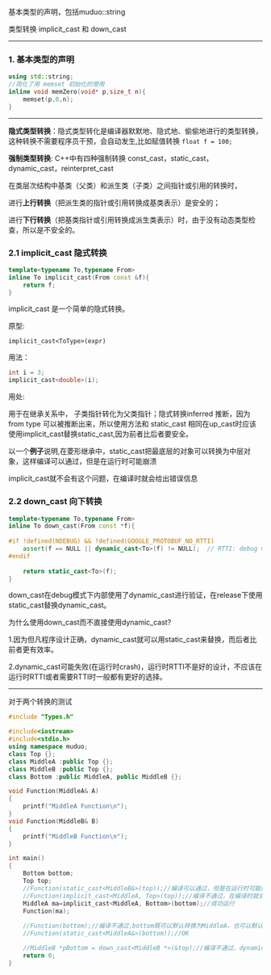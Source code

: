 基本类型的声明，包括muduo::string

类型转换 implicit_cast 和 down_cast

---

### 1. 基本类型的声明

```c++
using std::string;
//简化了用 memset 初始化的使用
inline void memZero(void* p,size_t n){
    memset(p,0,n);
}
```

----

**隐式类型转换**：隐式类型转化是编译器默默地、隐式地、偷偷地进行的类型转换，这种转换不需要程序员干预，会自动发生,比如赋值转换 `float f = 100;`

**强制类型转换**: C++中有四种强制转换 const_cast，static_cast，dynamic_cast，reinterpret_cast



在类层次结构中基类（父类）和派生类（子类）之间指针或引用的转换时，

进行**上行转换**（把派生类的指针或引用转换成基类表示）是安全的；

进行**下行转换**（把基类指针或引用转换成派生类表示）时，由于没有动态类型检查，所以是不安全的。

### 2.1 implicit_cast 隐式转换

```c++
template<typename To,typename From>
inline To implicit_cast(From const &f){
    return f;
}
```

implicit_cast 是一个简单的隐式转换。

原型:

`implicit_cast<ToType>(expr)`

用法：

```c++
int i = 3;
implicit_cast<double>(i);
```

用处:

用于在继承关系中， 子类指针转化为父类指针；隐式转换inferred 推断，因为 from type 可以被推断出来，所以使用方法和 static_cast 相同在up_cast时应该使用implicit_cast替换static_cast,因为前者比后者要安全。

以一个**例子**说明,在菱形继承中，static_cast把最底层的对象可以转换为中层对象，这样编译可以通过，但是在运行时可能崩溃

implicit_cast就不会有这个问题，在编译时就会给出错误信息

### 2.2 down_cast 向下转换

```c++
template<typename To,typename From>
inline To down_cast(From const *f){
 
#if !defined(NDEBUG) && !defined(GOOGLE_PROTOBUF_NO_RTTI)
    assert(f == NULL || dynamic_cast<To>(f) != NULL);  // RTTI: debug mode only!
#endif
    
    return static_cast<To>(f);
}
```

down_cast在debug模式下内部使用了dynamic_cast进行验证，在release下使用static_cast替换dynamic_cast。

  为什么使用down_cast而不直接使用dynamic_cast?

  1.因为但凡程序设计正确，dynamic_cast就可以用static_cast来替换，而后者比前者更有效率。

  2.dynamic_cast可能失败(在运行时crash)，运行时RTTI不是好的设计，不应该在运行时RTTI或者需要RTTI时一般都有更好的选择。

-----

对于两个转换的测试

```c++
#include "Types.h"

#include<iostream>
#include<stdio.h>
using namespace muduo;
class Top {};
class MiddleA :public Top {};
class MiddleB :public Top {};
class Bottom :public MiddleA, public MiddleB {};

void Function(MiddleA& A)
{
    printf("MiddleA Function\n");
}
void Function(MiddleB& B)
{
    printf("MiddleB Function\n");
}

int main()
{
    Bottom bottom;
    Top top;
    //Function(static_cast<MiddleB&>(top));//编译可以通过，但是在运行时可能崩溃，因为top不是“一种”MiddleB，但是static_cast不能发现这个问题
    //Function(implicit_cast<MiddleA, Top>(top));//编译不通过，在编译时就会给出错误信息
    MiddleA ma=implicit_cast<MiddleA, Bottom>(bottom);//成功运行
    Function(ma);
    
    //Function(bottom);//编译不通过,bottom既可以默认转换为MiddleA，也可以默认转换为MiddleB，如果不明确指出就会出现歧义
    //Function(static_cast<MiddleA&>(bottom));//OK

    //MiddleB *pBottom = down_cast<MiddleB *>(&top);//编译不通过，dynamic_cast无法转化
    return 0;
}
```


